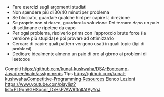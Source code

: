 * Fare esercizi sugli argomenti studiati
* Non spendere più di 30/40 minuti per problema
* Se bloccato, guardare qualche hint per capire la direzione
* Se proprio non si riesce, guardare la soluzione. Poi tornare dopo un paio di settimane e ripetere da capo
* Per ogni problema, risolverlo prima con l'approccio brute force (la versione più stupida) e poi provare ad ottimizzarlo
* Cercare di capire quali pattern vengono usati in quali topic (tipi di problemi)
* Dedicare idealmente almeno un paio di ore al giorno ai problemi di leetcode

Compiti
https://github.com/kunal-kushwaha/DSA-Bootcamp-Java/tree/main/assignments
Tips
https://github.com/kunal-kushwaha/Competitive-Programming-Resources
Elenco Lezioni
https://www.youtube.com/playlist?list=PL9gnSGHSqcnr_DxHsP7AW9ftq0AtAyYqJ